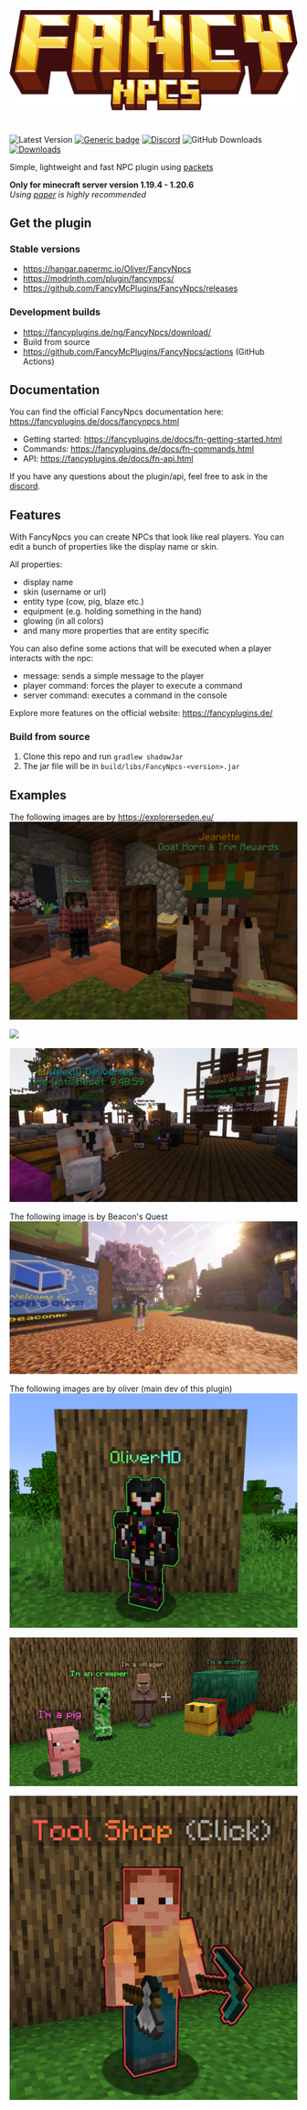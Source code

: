 ![](fancynpcs_title.png)

#                           

![Latest Version](https://img.shields.io/github/v/release/FancyMcPlugins/FancyNpcs?style=flat-square)
[![Generic badge](https://img.shields.io/badge/folia-supported-green.svg)](https://shields.io/)
[![Discord](https://img.shields.io/discord/899740810956910683?color=7289da&logo=Discord&label=Discord&style=flat-square)](https://discord.gg/ZUgYCEJUEx)
![GitHub Downloads](https://img.shields.io/github/downloads/FancyMcPlugins/FancyNpcs/total?logo=GitHub&style=flat-square)
[![Downloads](https://img.shields.io/modrinth/dt/fancynpcs?color=00AF5C&label=modrinth&style=flat&logo=modrinth)](https://modrinth.com/plugin/fancynpcs/versions)

Simple, lightweight and fast NPC plugin using [packets](https://wiki.vg/Protocol)

**Only for minecraft server version 1.19.4 - 1.20.6**<br>
_Using [paper](https://papermc.io/downloads) is highly recommended_

## Get the plugin

### Stable versions

- https://hangar.papermc.io/Oliver/FancyNpcs
- https://modrinth.com/plugin/fancynpcs/
- https://github.com/FancyMcPlugins/FancyNpcs/releases

### Development builds

- https://fancyplugins.de/ng/FancyNpcs/download/
- Build from source
- https://github.com/FancyMcPlugins/FancyNpcs/actions (GitHub Actions)

## Documentation

You can find the official FancyNpcs documentation here: https://fancyplugins.de/docs/fancynpcs.html

- Getting started: https://fancyplugins.de/docs/fn-getting-started.html
- Commands: https://fancyplugins.de/docs/fn-commands.html
- API: https://fancyplugins.de/docs/fn-api.html

If you have any questions about the plugin/api, feel free to ask in the [discord](https://discord.gg/ZUgYCEJUEx).

## Features

With FancyNpcs you can create NPCs that look like real players. You can edit a bunch of properties like the display name
or skin.

All properties:

- display name
- skin (username or url)
- entity type (cow, pig, blaze etc.)
- equipment (e.g. holding something in the hand)
- glowing (in all colors)
- and many more properties that are entity specific

You can also define some actions that will be executed when a player interacts with the npc:

- message: sends a simple message to the player
- player command: forces the player to execute a command
- server command: executes a command in the console

Explore more features on the official website: https://fancyplugins.de/

### Build from source

1. Clone this repo and run `gradlew shadowJar`
2. The jar file will be in `build/libs/FancyNpcs-<version>.jar`

## Examples

The following images are by https://explorerseden.eu/
![](exampleImages/niceron2.png)

![](exampleImages/niceron1.png)

![](exampleImages/niceron3.png)

The following image is by Beacon's Quest
![](exampleImages/dave1.png)

The following images are by oliver (main dev of this plugin)
![](exampleImages/oliver1.png)

![](exampleImages/oliver2.png)

![](exampleImages/oliver3.png)

